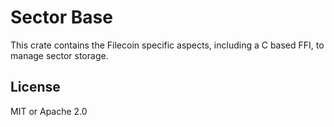 # Sector Base

This crate contains the Filecoin specific aspects, including a C based FFI, to manage
sector storage.

## License

MIT or Apache 2.0
